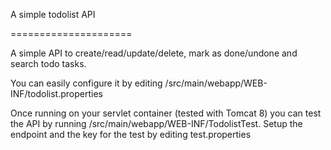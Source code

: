 A simple todolist API

=====================

A simple API to create/read/update/delete, mark as done/undone and search todo tasks.

You can easily configure it by editing /src/main/webapp/WEB-INF/todolist.properties

Once running on your servlet container (tested with Tomcat 8) you can test the API 
by running /src/main/webapp/WEB-INF/TodolistTest. 
Setup the endpoint and the key for the test by editing test.properties


